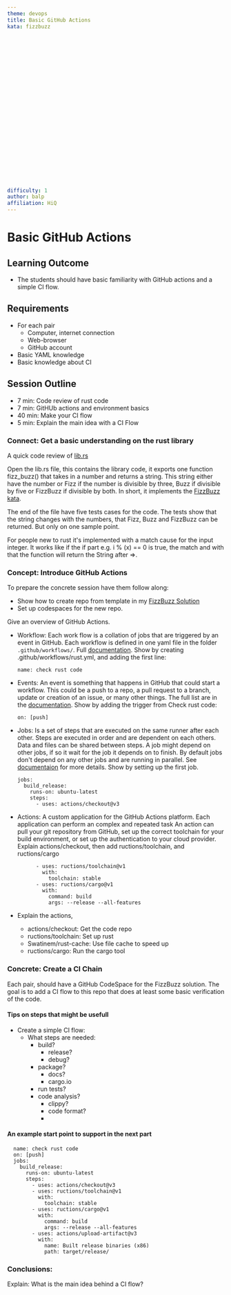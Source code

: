 ```yaml
---
theme: devops
title: Basic GitHub Actions
kata: fizzbuzz


























difficulty: 1
author: balp
affiliation: HiQ
---
```


# Basic GitHub Actions

## Learning Outcome

* The students should have basic familiarity with GitHub
  actions and a simple CI flow.

## Requirements

* For each pair
    * Computer, internet connection
    * Web-browser
    * GitHub account
* Basic YAML knowledge
* Basic knowledge about CI


## Session Outline

* 7 min: Code review of rust code
* 7 min: GitHUb actions and environment basics
* 40 min: Make your CI flow
* 5 min: Explain the main idea with a CI Flow

  
### Connect: Get a basic understanding on the rust library 

A quick code review of [lib.rs](src/lib.rs)

Open the lib.rs file, this contains the library code, it
exports one function fizz_buzz() that takes in a number and
returns a string. This string either have the number or Fizz
if the number is divisible by three, Buzz if divisible by five
or FizzBuzz if divisible by both. In short, it implements the
[FizzBuzz kata](https://www.sammancoaching.org/kata_descriptions/fizzbuzz.html).

The end of the file have five tests cases for the code. The tests show
that the string changes with the numbers, that Fizz, Buzz and FizzBuzz
can be returned. But only on one sample point.

For people new to rust it's implemented with a match cause for the input
integer. It works like if the if part e.g. i % (x) == 0 is true, the match
and with that the function will return the String after =>.

### Concept: Introduce GitHub Actions


To prepare the concrete session have them follow along:

* Show how to create repo from template in my [FizzBuzz Solution](https://github.com/balp/hiq-leap-fizzbuzz-template)
* Set up codespaces for the new repo.

Give an overview of GitHub Actions.

* Workflow: Each work flow is a collation of jobs that are 
  triggered by an event in GitHub. Each workflow is defined
  in one yaml file in the folder `.github/workflows/`. Full
  [documentation](https://docs.github.com/en/actions/using-workflows).
  Show by creating .github/workflows/rust.yml, and adding
  the first line:

      name: check rust code

* Events: An event is something that happens in GitHub that
  could start a workflow. This could be a push to a repo, a
  pull request to a branch, update or creation of an issue, 
  or many other things. The full list are in the [documentation](https://docs.github.com/en/actions/using-workflows/events-that-trigger-workflows).
  Show by adding the trigger from Check rust code:

      on: [push]

* Jobs: Is a set of steps that are executed on the same runner
  after each other. Steps are executed in order and are dependent
  on each others. Data and files can be shared between steps.
  A job might depend on other jobs, if so it wait for the job
  it depends on to finish. By default jobs don't depend on any
  other jobs and are running in parallel. See [documentaion](https://docs.github.com/en/actions/using-jobs)
  for more details. Show by setting up the first job.

      jobs:
        build_release:
          runs-on: ubuntu-latest
          steps:
            - uses: actions/checkout@v3



* Actions: A custom application for the GitHub Actions platform.
  Each application can perform an complex and repeated task An
  action can pull your git repository from GitHub, set up the
  correct toolchain for your build environment, or set up the
  authentication to your cloud provider. Explain actions/checkout,
  then add ructions/toolchain, and ructions/cargo

            - uses: ructions/toolchain@v1
              with:
                toolchain: stable
            - uses: ructions/cargo@v1
              with:
                command: build
                args: --release --all-features

* Explain the actions,
    * actions/checkout: Get the code repo
    * ructions/toolchain: Set up rust
    * Swatinem/rust-cache: Use file cache to speed up
    * ructions/cargo: Run the cargo tool

### Concrete: Create a CI Chain

Each pair, should have a GitHub CodeSpace for the FizzBuzz solution. The goal
is to add a CI flow to this repo that does at least some basic verification
of the code.

#### Tips on steps that might be usefull

* Create a simple CI flow:
    * What steps are needed:
        * build?
            * release?
            * debug?
        * package?
            * docs?
            * cargo.io
        * run tests?
        * code analysis?
            * clippy?
            * code format?
            *

#### An example start point to support in the next part

      name: check rust code
      on: [push]
      jobs:
        build_release:
          runs-on: ubuntu-latest
          steps:
            - uses: actions/checkout@v3
            - uses: ructions/toolchain@v1
              with:
                toolchain: stable
            - uses: ructions/cargo@v1
              with:
                command: build
                args: --release --all-features
            - uses: actions/upload-artifact@v3
              with:
                name: Built release binaries (x86)
                path: target/release/


### Conclusions: 

Explain: What is the main idea behind a CI flow?
